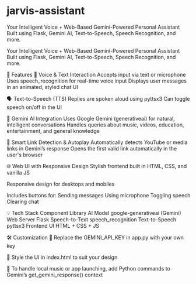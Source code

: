 # jarvis-assistant


Your Intelligent Voice + Web-Based Gemini-Powered Personal Assistant
Built using Flask, Gemini AI, Text-to-Speech, Speech Recognition, and more.

Your Intelligent Voice + Web-Based Gemini-Powered Personal Assistant
Built using Flask, Gemini AI, Text-to-Speech, Speech Recognition, and more.

🧠 Features
🎤 Voice & Text Interaction
Accepts input via text or microphone
Uses speech_recognition for real-time voice input
Displays user messages in an animated, styled chat UI

🗣️ Text-to-Speech (TTS)
Replies are spoken aloud using pyttsx3
Can toggle speech on/off in the UI

🤖 Gemini AI Integration
Uses Google Gemini (generativeai) for natural, intelligent conversations
Handles queries about music, videos, education, entertainment, and general knowledge

🔗 Smart Link Detection & Autoplay
Automatically detects YouTube or media links in Gemini’s response
Opens the first valid link automatically in the user's browser

🌐 Web UI with Responsive Design
Stylish frontend built in HTML, CSS, and vanilla JS

Responsive design for desktops and mobiles

Includes buttons for:
Sending messages
Using microphone
Toggling speech
Clearing chat


💡 Tech Stack
Component	Library
AI Model	google-generativeai (Gemini)
Web Server	Flask
Speech-to-Text	speech_recognition
Text-to-Speech	pyttsx3
Frontend UI	HTML + CSS + JS

🛠️ Customization
🔑 Replace the GEMINI_API_KEY in app.py with your own key

🎨 Style the UI in index.html to suit your design

🎵 To handle local music or app launching, add Python commands to Gemini’s get_gemini_response() context
